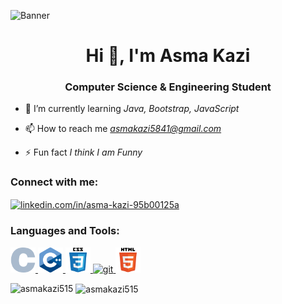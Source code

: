 ![Banner](https://github.com/asmakazi515/asmakazi515/assets/136073495/6615463a-b629-49fc-8c72-3a79c6446f63)
<h1 align="center">Hi 👋, I'm Asma Kazi</h1>
<h3 align="center">Computer Science & Engineering Student</h3>

- 🌱 I’m currently learning *Java, Bootstrap, JavaScript*

- 📫 How to reach me *asmakazi5841@gmail.com*

- ⚡ Fun fact *I think I am Funny*

<h3 align="left">Connect with me:</h3>
<p align="left">
<a href="https://linkedin.com/in/linkedin.com/in/asma-kazi-95b00125a" target="blank"><img align="center" src="https://raw.githubusercontent.com/rahuldkjain/github-profile-readme-generator/master/src/images/icons/Social/linked-in-alt.svg" alt="linkedin.com/in/asma-kazi-95b00125a" height="30" width="40" /></a>
</p>

<h3 align="left">Languages and Tools:</h3>
<p align="left"> <a href="https://www.cprogramming.com/" target="_blank" rel="noreferrer"> <img src="https://raw.githubusercontent.com/devicons/devicon/master/icons/c/c-original.svg" alt="c" width="40" height="40"/> </a> <a href="https://www.w3schools.com/cpp/" target="_blank" rel="noreferrer"> <img src="https://raw.githubusercontent.com/devicons/devicon/master/icons/cplusplus/cplusplus-original.svg" alt="cplusplus" width="40" height="40"/> </a> <a href="https://www.w3schools.com/css/" target="_blank" rel="noreferrer"> <img src="https://raw.githubusercontent.com/devicons/devicon/master/icons/css3/css3-original-wordmark.svg" alt="css3" width="40" height="40"/> </a> <a href="https://git-scm.com/" target="_blank" rel="noreferrer"> <img src="https://www.vectorlogo.zone/logos/git-scm/git-scm-icon.svg" alt="git" width="40" height="40"/> </a> <a href="https://www.w3.org/html/" target="_blank" rel="noreferrer"> <img src="https://raw.githubusercontent.com/devicons/devicon/master/icons/html5/html5-original-wordmark.svg" alt="html5" width="40" height="40"/> </a> </p>

<p><img align="left" src="https://github-readme-stats.vercel.app/api/top-langs?username=asmakazi515&show_icons=true&locale=en&layout=compact" alt="asmakazi515" /></p>

<p>&nbsp;<img align="center" src="https://github-readme-stats.vercel.app/api?username=asmakazi515&show_icons=true&locale=en" alt="asmakazi515" /></p>
